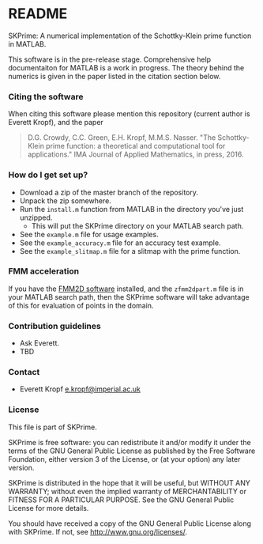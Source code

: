 # README #

SKPrime: A numerical implementation of the Schottky-Klein prime function in MATLAB.

This software is in the pre-release stage. Comprehensive help documentaiton for MATLAB is a work in progress. The theory behind the numerics is given in the paper listed in the citation section below.

### Citing the software ###

When citing this software please mention this repository (current author is Everett Kropf), and the paper

> D.G. Crowdy, C.C. Green, E.H. Kropf, M.M.S. Nasser. "The Schottky-Klein prime function: a theoretical and computational tool for applications." IMA Journal of Applied Mathematics, in press, 2016.

### How do I get set up? ###

* Download a zip of the master branch of the repository.
* Unpack the zip somewhere.
* Run the `install.m` function from MATLAB in the directory you've just unzipped.
    * This will put the SKPrime directory on your MATLAB search path.
* See the `example.m` file for usage examples.
* See the `example_accuracy.m` file for an accuracy test example.
* See the `example_slitmap.m` file for a slitmap with the prime function.

### FMM acceleration ###

If you have the [FMM2D software](http://www.cims.nyu.edu/cmcl/fmm2dlib/fmm2dlib.html) installed, and the `zfmm2dpart.m` file is in your MATLAB search path, then the SKPrime software will take advantage of this for evaluation of points in the domain.

### Contribution guidelines ###

* Ask Everett.
* TBD

### Contact ###

* Everett Kropf <e.kropf@imperial.ac.uk>

### License ###

This file is part of SKPrime.

SKPrime is free software: you can redistribute it and/or modify
it under the terms of the GNU General Public License as published by
the Free Software Foundation, either version 3 of the License, or
(at your option) any later version.

SKPrime is distributed in the hope that it will be useful,
but WITHOUT ANY WARRANTY; without even the implied warranty of
MERCHANTABILITY or FITNESS FOR A PARTICULAR PURPOSE.  See the
GNU General Public License for more details.

You should have received a copy of the GNU General Public License
along with SKPrime.  If not, see <http://www.gnu.org/licenses/>.
